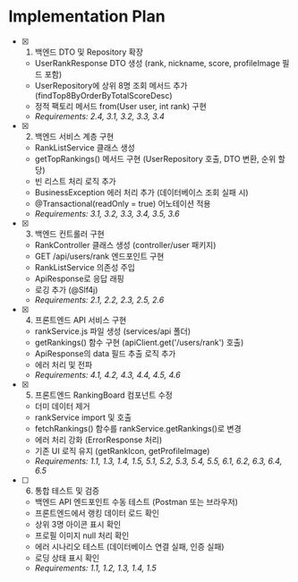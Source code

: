 # Implementation Plan

- [x] 1. 백엔드 DTO 및 Repository 확장

  - UserRankResponse DTO 생성 (rank, nickname, score, profileImage 필드 포함)
  - UserRepository에 상위 8명 조회 메서드 추가 (findTop8ByOrderByTotalScoreDesc)
  - 정적 팩토리 메서드 from(User user, int rank) 구현
  - _Requirements: 2.4, 3.1, 3.2, 3.3, 3.4_

- [x] 2. 백엔드 서비스 계층 구현

  - RankListService 클래스 생성
  - getTopRankings() 메서드 구현 (UserRepository 호출, DTO 변환, 순위 할당)
  - 빈 리스트 처리 로직 추가
  - BusinessException 에러 처리 추가 (데이터베이스 조회 실패 시)
  - @Transactional(readOnly = true) 어노테이션 적용
  - _Requirements: 3.1, 3.2, 3.3, 3.4, 3.5, 3.6_

- [x] 3. 백엔드 컨트롤러 구현

  - RankController 클래스 생성 (controller/user 패키지)
  - GET /api/users/rank 엔드포인트 구현
  - RankListService 의존성 주입
  - ApiResponse로 응답 래핑
  - 로깅 추가 (@Slf4j)
  - _Requirements: 2.1, 2.2, 2.3, 2.5, 2.6_

- [x] 4. 프론트엔드 API 서비스 구현

  - rankService.js 파일 생성 (services/api 폴더)
  - getRankings() 함수 구현 (apiClient.get('/users/rank') 호출)
  - ApiResponse의 data 필드 추출 로직 추가
  - 에러 처리 및 전파
  - _Requirements: 4.1, 4.2, 4.3, 4.4, 4.5, 4.6_

- [x] 5. 프론트엔드 RankingBoard 컴포넌트 수정

  - 더미 데이터 제거
  - rankService import 및 호출
  - fetchRankings() 함수를 rankService.getRankings()로 변경
  - 에러 처리 강화 (ErrorResponse 처리)
  - 기존 UI 로직 유지 (getRankIcon, getProfileImage)
  - _Requirements: 1.1, 1.3, 1.4, 1.5, 5.1, 5.2, 5.3, 5.4, 5.5, 6.1, 6.2, 6.3, 6.4, 6.5_

- [ ] 6. 통합 테스트 및 검증




  - 백엔드 API 엔드포인트 수동 테스트 (Postman 또는 브라우저)
  - 프론트엔드에서 랭킹 데이터 로드 확인
  - 상위 3명 아이콘 표시 확인
  - 프로필 이미지 null 처리 확인
  - 에러 시나리오 테스트 (데이터베이스 연결 실패, 인증 실패)
  - 로딩 상태 표시 확인
  - _Requirements: 1.1, 1.2, 1.3, 1.4, 1.5_
